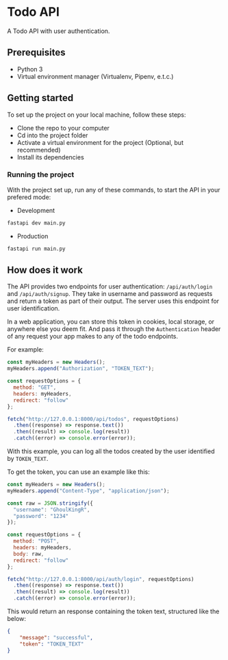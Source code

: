 # Todo API

A Todo API with user authentication.

## Prerequisites

- Python 3
- Virtual environment manager (Virtualenv, Pipenv, e.t.c.)

## Getting started

To set up the project on your local machine, follow these steps:

- Clone the repo to your computer
- Cd into the project folder
- Activate a virtual environment for the project (Optional, but recommended)
- Install its dependencies

### Running the project

With the project set up, run any of these commands, to start the API in your prefered mode:

- Development

```bash
fastapi dev main.py
```

- Production

```bash
fastapi run main.py
```

## How does it work

The API provides two endpoints for user authentication: `/api/auth/login` and `/api/auth/signup`. They take in username and password as requests and return a token as part of their output. The server uses this endpoint for user identification.

In a web application, you can store this token in cookies, local storage, or anywhere else you deem fit. And pass it through the `Authentication` header of any request your app makes to any of the todo endpoints.

For example:

```js
const myHeaders = new Headers();
myHeaders.append("Authorization", "TOKEN_TEXT");

const requestOptions = {
  method: "GET",
  headers: myHeaders,
  redirect: "follow"
};

fetch("http://127.0.0.1:8000/api/todos", requestOptions)
  .then((response) => response.text())
  .then((result) => console.log(result))
  .catch((error) => console.error(error));
```

With this example, you can log all the todos created by the user identified by `TOKEN_TEXT`.

To get the token, you can use an example like this:
```js
const myHeaders = new Headers();
myHeaders.append("Content-Type", "application/json");

const raw = JSON.stringify({
  "username": "GhoulKingR",
  "password": "1234"
});

const requestOptions = {
  method: "POST",
  headers: myHeaders,
  body: raw,
  redirect: "follow"
};

fetch("http://127.0.0.1:8000/api/auth/login", requestOptions)
  .then((response) => response.text())
  .then((result) => console.log(result))
  .catch((error) => console.error(error));
```

This would return an response containing the token text, structured like the below:
```json
{
    "message": "successful",
    "token": "TOKEN_TEXT"
}
```


<!-- ## Docs
To point to the actual API Docs -->

<!--
TODO:
- Write DB Creation script
- Write DB seed script
- An env file (and an entry in the readme for it)
 -->
